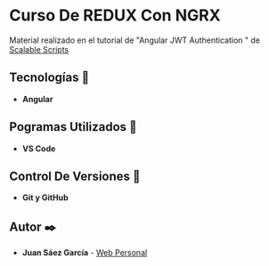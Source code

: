 # Curso De REDUX Con NGRX

Material realizado en el tutorial de "Angular JWT Authentication
" de [Scalable Scripts](https://www.youtube.com/watch?v=brb4SO-dO_k)

## Tecnologías 🚀

* **Angular**  

## Pogramas Utilizados 📌

* **VS Code**

## Control De Versiones 📌

* **Git y GitHub**

## Autor ✒️

* **Juan Sáez García** -  [Web Personal](https://juamber.com)
